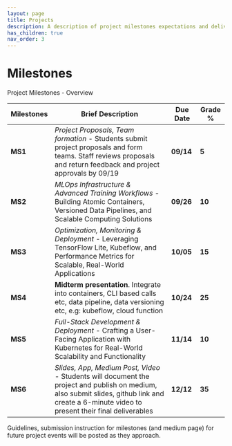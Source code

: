 ```yaml
---
layout: page
title: Projects  
description: A description of project milestones expectations and deliverables.
has_children: true
nav_order: 3
---
```


# Milestones 

Project Milestones - Overview

| **Milestones** | **Brief Description**                                        | **Due Date** | **Grade %** |
| -------------- | ------------------------------------------------------------ | ------------ | ----------- |
| **MS1**        | *Project Proposals, Team formation -*  Students submit project proposals and form teams. Staff reviews proposals and return feedback and project approvals by 09/19 | **09/14**    | **5**       |
| **MS2**        | *MLOps Infrastructure & Advanced Training Workflows -* Building Atomic Containers, Versioned Data Pipelines, and Scalable Computing Solutions | **09/26**    | **10**      |
| **MS3**        | *Optimization, Monitoring & Deployment -* Leveraging TensorFlow Lite, Kubeflow, and Performance Metrics for Scalable, Real-World Applications | **10/05**    | **15**      |
| **MS4**        | **Midterm presentation**. Integrate into containers, CLI based calls etc, data pipeline, data versioning etc, e.g: kubeflow, cloud function | **10/24**    | **25**      |
| **MS5**        | *Full-Stack Development & Deployment -* Crafting a User-Facing Application with Kubernetes for Real-World Scalability and Functionality | **11/14**    | **10**      |
| **MS6**        | *Slides, App, Medium Post, Video -* Students will document the project and publish on medium, also submit slides, github link and create a 6-minute video to present their final deliverables | **12/12**    | **35**      |

Guidelines, submission instruction for milestones (and medium page) for future project events will be posted as they approach.
